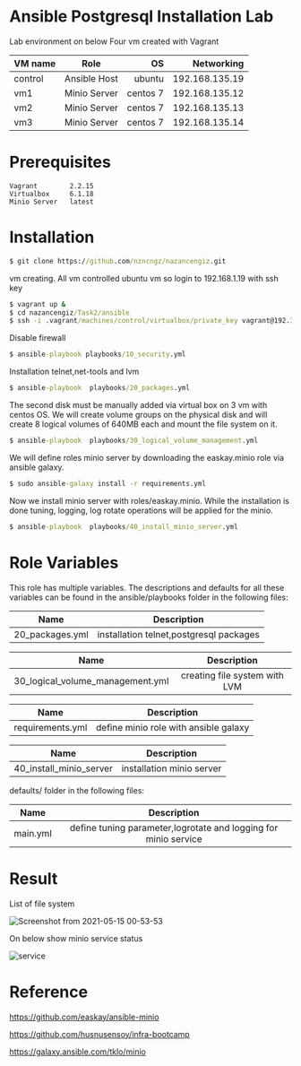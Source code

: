 # Ansible Postgresql Installation Lab

Lab environment on below
Four vm created with Vagrant


| VM name       |   Role              | OS       |  Networking     | 
| ------------- |   :-------------:   | -----:   | -----:          |
| control       |   Ansible Host      | ubuntu   | 192.168.135.19  |
| vm1           |   Minio Server      | centos 7 | 192.168.135.12  |
| vm2           |   Minio Server      | centos 7 | 192.168.135.13  |
| vm3           |   Minio Server      | centos 7 | 192.168.135.14  |


# Prerequisites

    Vagrant        2.2.15 
    Virtualbox     6.1.18 
    Minio Server   latest
    
    
# Installation

``` bat  
$ git clone https://github.com/nzncngz/nazancengiz.git
```

vm creating. All vm controlled ubuntu vm so login to 192.168.1.19 with ssh key

``` bat  
$ vagrant up &
$ cd nazancengiz/Task2/ansible
$ ssh -i .vagrant/machines/control/virtualbox/private_key vagrant@192.168.135.19
```

Disable firewall

``` bat  
$ ansible-playbook playbooks/10_security.yml
```

Installation telnet,net-tools and lvm

``` bat  
$ ansible-playbook  playbooks/20_packages.yml

```

The second disk must be manually added via virtual box on 3 vm with centos OS. We will create volume groups on the physical disk and  will create 8 logical volumes of 640MB each and mount the file system on it.
``` bat  
$ ansible-playbook  playbooks/30_logical_volume_management.yml
```
We will define roles minio server by downloading the easkay.minio role via ansible galaxy. 

``` bat  
$ sudo ansible-galaxy install -r requirements.yml
```

Now we install minio server with roles/easkay.minio. While the installation is done tuning, logging, log rotate operations will be applied for the minio.


``` bat  
$ ansible-playbook  playbooks/40_install_minio_server.yml
```

# Role Variables

This role has multiple variables. The descriptions and defaults for all these variables can be found in the ansible/playbooks folder in the following files:




| Name           |   Description                         
| -------------  |   :-------------:          
|20_packages.yml |   installation telnet,postgresql packages  


| Name                             |   Description                         
| -------------                    |   :-------------:          
| 30_logical_volume_management.yml |   creating file system with LVM  


| Name               |   Description                         
| -------------      |   :-------------:          
| requirements.yml   |  define minio role with ansible galaxy 


| Name                    |   Description                         
| -------------           |   :-------------:          
| 40_install_minio_server |   installation minio server 



defaults/ folder in the following files:

| Name           |   Description                         
| -------------  |   :-------------:          
| main.yml       |   define tuning parameter,logrotate and logging for minio service




# Result

List of file system

![Screenshot from 2021-05-15 00-53-53](https://user-images.githubusercontent.com/22845579/118335328-115bbf00-b518-11eb-84db-bde630d4e2f4.png)


On below show minio service status

![service](https://user-images.githubusercontent.com/22845579/118335398-3f410380-b518-11eb-902b-26c4fc1915bd.png)


# Reference

https://github.com/easkay/ansible-minio

https://github.com/husnusensoy/infra-bootcamp

https://galaxy.ansible.com/tklo/minio


